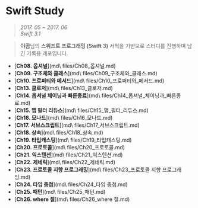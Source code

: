 # Swift Study
> *2017. 05 ~ 2017. 06*  
> *Swift 3.1*

> **야곰**님의 **스위프트 프로그래밍 (Swift 3)** 서적을 기반으로 스터디를 진행하며 남긴 기록용 레포입니다.  


- [**Ch08. 옵셔널**](md\ files/Ch08_옵셔널.md)
- [**Ch09. 구조체와 클래스**](md\ files/Ch09_구조체와_클래스.md)
- [**Ch10. 프로퍼티와 메서드**](md\ files/Ch10_프로퍼티와_메서드.md)
- [**Ch13. 클로저**](md\ files/Ch13_클로저.md)
- [**Ch14. 옵셔널 체이닝과 빠른종료**](md\ files/Ch14_옵셔널_체이닝과_빠른종료.md)
- [**Ch15. 맵 필터 리듀스**](md\ files/Ch15_맵_필터_리듀스.md)
- [**Ch16. 모나드**](md\ files/Ch16_모나드.md)
- [**Ch17. 서브스크립트**](md\ files/Ch17_서브스크립트.md)
- [**Ch18. 상속**](md\ files/Ch18_상속.md)
- [**Ch19. 타입캐스팅**](md\ files/Ch19_타입캐스팅.md)
- [**Ch20. 프로토콜**](md\ files/Ch20_프로토콜.md)
- [**Ch21. 익스텐션**](md\ files/Ch21_익스텐션.md)
- [**Ch22. 제네릭**](md\ files/Ch22_제네릭.md)
- [**Ch23. 프로토콜 지향 프로그래밍**](md\ files/Ch23_프로토콜 지향 프로그래밍.md)
- [**Ch24. 타입 중첩**](md\ files/Ch24_타입 중첩.md)
- [**Ch25. 패턴**](md\ files/Ch25_패턴.md)
- [**Ch26. where 절**](md\ files/Ch26_where 절.md)